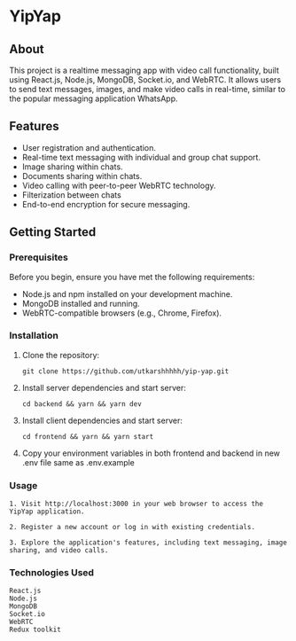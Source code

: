 # YipYap

## About

This project is a realtime messaging app with video call functionality, built using React.js, Node.js, MongoDB, Socket.io, and WebRTC. It allows users to send text messages, images, and make video calls in real-time, similar to the popular messaging application WhatsApp.

## Features

- User registration and authentication.
- Real-time text messaging with individual and group chat support.
- Image sharing within chats.
- Documents sharing within chats.
- Video calling with peer-to-peer WebRTC technology.
- Filterization between chats
- End-to-end encryption for secure messaging.

## Getting Started

### Prerequisites

Before you begin, ensure you have met the following requirements:

- Node.js and npm installed on your development machine.
- MongoDB installed and running.
- WebRTC-compatible browsers (e.g., Chrome, Firefox).

### Installation

1.  Clone the repository:

    ```
    git clone https://github.com/utkarshhhhh/yip-yap.git
    ```
2.  Install server dependencies and start server:
    ```
    cd backend && yarn && yarn dev
    ```
3.  Install client dependencies and start server:
    ```
    cd frontend && yarn && yarn start
    ```
4.  Copy your environment variables in both frontend and backend in new .env file same as .env.example
   
### Usage

    1. Visit http://localhost:3000 in your web browser to access the YipYap application.

    2. Register a new account or log in with existing credentials.

    3. Explore the application's features, including text messaging, image sharing, and video calls.


### Technologies Used

    React.js
    Node.js
    MongoDB
    Socket.io
    WebRTC
    Redux toolkit
